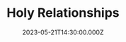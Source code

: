---
video:
  type: vimeo
  id: 828899541
speaker:
  permalink: codey-friesen
  name: Codey Friesen
title: Holy Relationships
image: https://i.imgur.com/yi1wKEI.png
date: 2023-05-21T14:30:00.000Z
---